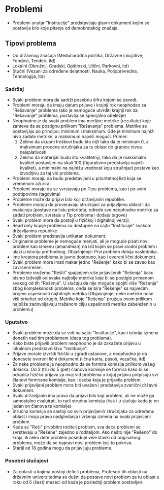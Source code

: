 # Problemi
- Problemi unutar "Institucije" predstavljaju glavni dokument kojim se postavlja bilo koje pitanje od demokratskog značaja.
## Tipovi problema
- Od državnog značaja (Međunarodna politika, Državne inicijative, Fondovi, Tenderi, itd)
- Lokalni (Okružnji, Gradski, Opštinski, Ulični, Parkovni, itd)
- Stučni (Vezani za određene delatnosti: Nauka, Poljoprivredna, Tehnologija, itd)
### Sadržaj
- Svaki problem mora da sadrži posebnu šifru kojom se zavodi.
- Problemi moraju da imaju datum prijave i krajnji rok neophodan za "Rešavanje" problema (ako je nemoguće utvrditi krajnji rok za "Rešavanje" problema, postavlja se specijalno obeležje)
- Neophodno je da svaki problem ima merljive metrike (rezultate) koje zahteva da se postignu prilikom "Rešavanja" problema. Metrike se postavljaju po principu: minimum i maksimum. Gde je minimum najniži nivo zadate metrike, a maksimum najviši mogući. Primer:
  1) Želimo da ukupni troškovi budu što niži tako da je minimum 0, a maksimum procena stručnjaka za tu oblast do granice nivoa neisplativosti
  2) Zelimo da materijali budu što kvalitetniji, tako da je maksimalni kvalitet postavljen na skali 100 (figurativno predstavlja najviši kvalitet), a minimalni na najnižu vrednost koju stručnjaci postave kao izvodljivu za taj vid problema.
- Problemi moraju da budu predstavljeni u prioritetnoj listi koja se vremenom ažurira.
- Problemi moraju da se svrstavaju po Tipu problema, kao i po svim podtipovima (tagovima)
- Probleme može da prijavi bilo koji državljanin republike.
- Probleme moraju da proveravaju stručnjaci za prijavljenu oblast i da evaluiraju (postave na listu prioriteta, odrede sve neophodne metrike za zadati problem, svrstaju u Tip problema i dodaju tagove)
- Svaki problem mora da postoji u fizičkoj i digitalnoj verziji.
- Read only kopije problema su dostupne na sajtu "Institucije" svakom državljaninu republike.
- Svaki problem predstavlja unikatan dokument.
- Originalne probleme je nemoguće menjati, ali je moguće pisati novi problem kao izmenu (amandman) na isti kojim se pravi srodni problem i ulazi u istoriju prethodnog.
  Objašnjenje: Prvi problem dobija naslednika.
- Ime kreatora problema je javno dostpuno, kao i overeni lični dokument.
- Svaki problem mora imati makar jedno "Rešenje" kako bi se zaveo kao završen/rešen.
- Probleme možemo "Rešiti" spajanjem više prijavljenih "Rešenja" kako bismo izdvojili od svake najbolje metrike koje bi se postigle primenom svakog od tih "Rešenja". U slučaju da nije moguće spojiti više "Rešenja" zbog kompleksnosti problema, onda se bira "Rešenje" sa najvećim brojem uspešnosti najbitnijih metrika (Objašnjenje: neke metrike nose viši prioritet od drugih. Metrike koje "Rešenja" pružaju ovom prilikom najbliže zadovoljavaju traženom cilju uspešnosti metrika zabeleženih u problemu)
### Uputstvo
- Svaki problem može da se vidi na sajtu "Institucije", kao i istorija izmena donetih nad tim problemom (deca tog problema).
- Kako biste prijavili problem neophodno je da zakažete prijavu u lokalnom predstavništvu "Institucije".
- Prijave morate izvršiti fizički u zgradi ustanove, a neophodno je da donesete overeni lični dokument (lična karta, pasoš, vozačka, itd)
- Za neke probleme je neophodno da se formira komisija prilikom vašeg dolaska. Od 3 (tri) do 5 (pet) članova komisije se formira kako bi se odradila fizička prijava za ovaj vid problema u kojoj prijavu potpisuju svi članovi formirane komisije, kao i osoba koja je prijavila problem.
- Svaki prijavljeni problem mora biti uvažen i predstavlja zvanični državni dokument.
- Svaki državljanin ima pravo da prijavi bilo koji problem, ali ne može ga samostalno evaluirati, to radi stručna komisija (čak i u slučaju kada je on jedan on članova te komisije)
- Stručna komisija se sastoji od svih prijavljenih stručnjaka za određenu oblast i imaju pravo nadgledanja i vršenja izmena na svaki prijavljeni problem.
- Kada se "Reši" prvobitni roditelj problem, sva deca problemi se svrstavaju u "Rešene" zajedno s roditeljom. Ako nešto nije "Rešeno" do kraja, ili neko dete problem poseduje više stavki od originalnog problema, može da se napravi novi problem koji to pokriva.
- Stariji od 18 godina mogu da prijavljuju probleme.
### Posebni slučajevi
- Za oblasti u kojima postoji deficit problema, Profesori tih oblasti na državnim univerzitetima su dužni da postave novi problem za tu oblast u roku od 6 (šest) meseci od kada je poslednji problem postavljen.

